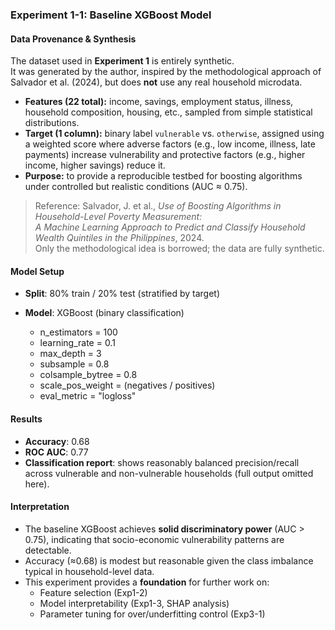 ### Experiment 1-1: Baseline XGBoost Model

#### Data Provenance & Synthesis

The dataset used in **Experiment 1** is entirely synthetic.  
It was generated by the author, inspired by the methodological approach of Salvador et al. (2024), but does **not** use any real household microdata.  

- **Features (22 total):** income, savings, employment status, illness, household composition, housing, etc., sampled from simple statistical distributions.  
- **Target (1 column):** binary label `vulnerable` vs. `otherwise`, assigned using a weighted score where adverse factors (e.g., low income, illness, late payments) increase vulnerability and protective factors (e.g., higher income, higher savings) reduce it.  
- **Purpose:** to provide a reproducible testbed for boosting algorithms under controlled but realistic conditions (AUC ≈ 0.75).

> Reference: Salvador, J. et al., *Use of Boosting Algorithms in Household-Level Poverty Measurement:  
> A Machine Learning Approach to Predict and Classify Household Wealth Quintiles in the Philippines*, 2024.  
> Only the methodological idea is borrowed; the data are fully synthetic.

#### Model Setup

- **Split**: 80% train / 20% test (stratified by target)
  
- **Model**: XGBoost (binary classification)  
  - n_estimators = 100  
  - learning_rate = 0.1  
  - max_depth = 3  
  - subsample = 0.8  
  - colsample_bytree = 0.8  
  - scale_pos_weight = (negatives / positives)  
  - eval_metric = "logloss"  


#### Results
- **Accuracy**: 0.68  
- **ROC AUC**: 0.77  
- **Classification report**: shows reasonably balanced precision/recall across vulnerable and non-vulnerable households (full output omitted here).  

#### Interpretation
- The baseline XGBoost achieves **solid discriminatory power** (AUC > 0.75), indicating that socio-economic vulnerability patterns are detectable.  
- Accuracy (≈0.68) is modest but reasonable given the class imbalance typical in household-level data.  
- This experiment provides a **foundation** for further work on:
  - Feature selection (Exp1-2)  
  - Model interpretability (Exp1-3, SHAP analysis)
  - Parameter tuning for over/underfitting control (Exp3-1)  
